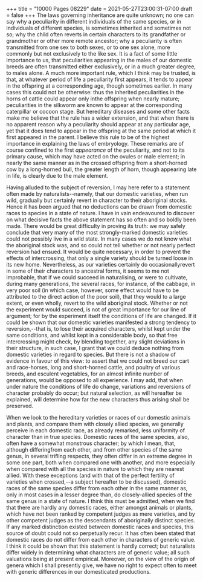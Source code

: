 +++
title = "10000 Pages 08229"
date = 2021-05-27T23:00:31-07:00
draft = false
+++
The laws governing inheritance are quite unknown; no one can say why a peculiarity in different individuals of the same species, or in individuals of different species, is sometimes inherited and sometimes not so; why the child often reverts in certain characters to its grandfather or grandmother or other more remote ancestor; why a peculiarity is often transmitted from one sex to both sexes, or to one sex alone, more commonly but not exclusively to the like sex. It is a fact of some little importance to us, that peculiarities appearing in the males of our domestic breeds are often transmitted either exclusively, or in a much greater degree, to males alone. A much more important rule, which I think may be trusted, is that, at whatever period of life a peculiarity first appears, it tends to appear in the offspring at a corresponding age, though sometimes earlier. In many cases this could not be otherwise: thus the inherited peculiarities in the horns of cattle could appear only inthe offspring when nearly mature; peculiarities in the silkworm are known to appear at the corresponding caterpillar or cocoon stage. But hereditary diseases and some other facts make me believe that the rule has a wider extension, and that when there is no apparent reason why a peculiarity should appear at any particular age, yet that it does tend to appear in the offspring at the same period at which it first appeared in the parent. I believe this rule to be of the highest importance in explaining the laws of embryology. These remarks are of course confined to the first _appearance_ of the peculiarity, and not to its primary cause, which may have acted on the ovules or male element; in nearly the same manner as in the crossed offspring from a short-horned cow by a long-horned bull, the greater length of horn, though appearing late in life, is clearly due to the male element.

Having alluded to the subject of reversion, I may here refer to a statement often made by naturalists--namely, that our domestic varieties, when run wild, gradually but certainly revert in character to their aboriginal stocks. Hence it has been argued that no deductions can be drawn from domestic races to species in a state of nature. I have in vain endeavoured to discover on what decisive facts the above statement has so often and so boldly been made. There would be great difficulty in proving its truth: we may safely conclude that very many of the most strongly-marked domestic varieties could not possibly live in a wild state. In many cases we do not know what the aboriginal stock was, and so could not tell whether or not nearly perfect reversion had ensued. It would be quite necessary, in order to prevent the effects of intercrossing, that only a single variety should be turned loose in its new home. Nevertheless, as our varieties certainly do occasionallyrevert in some of their characters to ancestral forms, it seems to me not improbable, that if we could succeed in naturalising, or were to cultivate, during many generations, the several races, for instance, of the cabbage, in very poor soil (in which case, however, some effect would have to be attributed to the direct action of the poor soil), that they would to a large extent, or even wholly, revert to the wild aboriginal stock. Whether or not the experiment would succeed, is not of great importance for our line of argument; for by the experiment itself the conditions of life are changed. If it could be shown that our domestic varieties manifested a strong tendency to reversion,--that is, to lose their acquired characters, whilst kept under the same conditions, and whilst kept in a considerable body, so that free intercrossing might check, by blending together, any slight deviations in their structure, in such case, I grant that we could deduce nothing from domestic varieties in regard to species. But there is not a shadow of evidence in favour of this view: to assert that we could not breed our cart and race-horses, long and short-horned cattle, and poultry of various breeds, and esculent vegetables, for an almost infinite number of generations, would be opposed to all experience. I may add, that when under nature the conditions of life do change, variations and reversions of character probably do occur; but natural selection, as will hereafter be explained, will determine how far the new characters thus arising shall be preserved.

When we look to the hereditary varieties or races of our domestic animals and plants, and compare them with closely allied species, we generally perceive in each domestic race, as already remarked, less uniformity of character than in true species. Domestic races of the same species, also, often have a somewhat monstrous character; by which I mean, that, although differingfrom each other, and from other species of the same genus, in several trifling respects, they often differ in an extreme degree in some one part, both when compared one with another, and more especially when compared with all the species in nature to which they are nearest allied. With these exceptions (and with that of the perfect fertility of varieties when crossed,--a subject hereafter to be discussed), domestic races of the same species differ from each other in the same manner as, only in most cases in a lesser degree than, do closely-allied species of the same genus in a state of nature. I think this must be admitted, when we find that there are hardly any domestic races, either amongst animals or plants, which have not been ranked by competent judges as mere varieties, and by other competent judges as the descendants of aboriginally distinct species. If any marked distinction existed between domestic races and species, this source of doubt could not so perpetually recur. It has often been stated that domestic races do not differ from each other in characters of generic value. I think it could be shown that this statement is hardly correct; but naturalists differ widely in determining what characters are of generic value; all such valuations being at present empirical. Moreover, on the view of the origin of genera which I shall presently give, we have no right to expect often to meet with generic differences in our domesticated productions.
